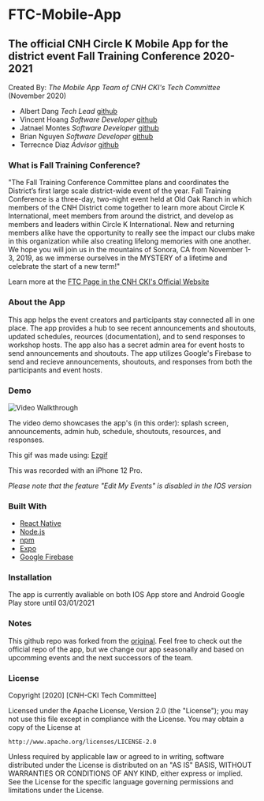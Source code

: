 # FTC-Mobile-App

## The official CNH Circle K Mobile App for the district event Fall Training Conference 2020-2021
Created By: *The Mobile App Team of CNH CKI's Tech Committee* (November 2020)
- Albert Dang     *Tech Lead*           [github](https://github.com/AlbertDang46)
- Vincent Hoang   *Software Developer*  [github](https://github.com/Ricecrackerz)          
- Jatnael Montes  *Software Developer*  [github](https://github.com/ifelsejet)           
- Brian Nguyen    *Software Developer*  [github](https://github.com/branraisin)
- Terrecnce Diaz  *Advisor*             [github](https://github.com/terrencejames)
            
### What is Fall Training Conference?
"The Fall Training Conference Committee plans and coordinates the District’s first large scale district-wide event of the year. Fall Training Conference is a three-day, two-night event held at Old Oak Ranch in which members of the CNH District come together to learn more about Circle K International, meet members from around the district, and develop as members and leaders within Circle K International. New and returning members alike have the opportunity to really see the impact our clubs make in this organization while also creating lifelong memories with one another. We hope you will join us in the mountains of Sonora, CA from November 1-3, 2019, as we immerse ourselves in the MYSTERY of a lifetime and celebrate the start of a new term!"

Learn more at the [FTC Page in the CNH CKI's Official Website](http://www.cnhcirclek.org/committees/fall-training-conference-committee/)

### About the App
This app helps the event creators and participants stay connected all in one place. The app provides a hub to see recent announcements and shoutouts, updated schedules, reources (documentation), and to send responses to workshop hosts. The app also has a secret admin area for event hosts to send announcements and shoutouts. The app utilizes Google's Firebase to send and recieve announcements, shoutouts, and responses from both the participants and event hosts.


### Demo

<img src='https://github.com/Ricecrackerz/FTC-Mobile-App/blob/master/ezgif.com-gif-maker%20(1).gif' title='Video Walkthrough' width='' alt='Video Walkthrough' />

The video demo showcases the app's (in this order): splash screen, announcements, admin hub, schedule, shoutouts, resources, and responses.

This gif was made using: [Ezgif](https://ezgif.com/)

This was recorded with an iPhone 12 Pro.

*Please note that the feature "Edit My Events" is disabled in the IOS version*

### Built With
- [React Native](https://reactnative.dev/)
- [Node.js](https://nodejs.org/en/)
- [npm](https://www.npmjs.com/)
- [Expo](https://expo.io/)
- [Google Firebase](https://firebase.google.com/)

### Installation
The app is currently avaliable on both IOS App store and Android Google Play store until 03/01/2021

### Notes
This github repo was forked from the [original](https://github.com/CNHCircleK/CNH-Mobile-App). Feel free to check out the official repo of the app, but we change our app seasonally and based on upcomming events and the next successors of the team.

### License
Copyright [2020] [CNH-CKI Tech Committee]

Licensed under the Apache License, Version 2.0 (the "License");
you may not use this file except in compliance with the License.
You may obtain a copy of the License at

    http://www.apache.org/licenses/LICENSE-2.0

Unless required by applicable law or agreed to in writing, software
distributed under the License is distributed on an "AS IS" BASIS,
WITHOUT WARRANTIES OR CONDITIONS OF ANY KIND, either express or implied.
See the License for the specific language governing permissions and
limitations under the License.

